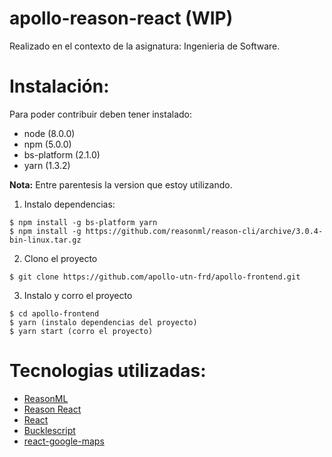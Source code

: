 # apollo-reason-react (WIP)

Realizado en el contexto de la asignatura: Ingenieria de Software.

# Instalación:

Para poder contribuir deben tener instalado:

* node (8.0.0)
* npm (5.0.0)
* bs-platform (2.1.0)
* yarn (1.3.2)

**Nota:** Entre parentesis la version que estoy utilizando.

1. Instalo dependencias:

```
$ npm install -g bs-platform yarn
$ npm install -g https://github.com/reasonml/reason-cli/archive/3.0.4-bin-linux.tar.gz
```

2. Clono el proyecto

```
$ git clone https://github.com/apollo-utn-frd/apollo-frontend.git
```

3. Instalo y corro el proyecto

```
$ cd apollo-frontend
$ yarn (instalo dependencias del proyecto)
$ yarn start (corro el proyecto)
```

# Tecnologias utilizadas:

* [ReasonML](https://reasonml.github.io/)
* [Reason React](https://reasonml.github.io/reason-react/)
* [React](https://reactjs.org/)
* [Bucklescript](https://bucklescript.github.io/)
* [react-google-maps](https://tomchentw.github.io/react-google-maps/)
